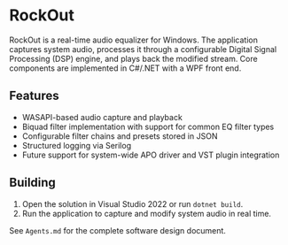 # RockOut

RockOut is a real-time audio equalizer for Windows. The application captures system audio, processes it through a configurable Digital Signal Processing (DSP) engine, and plays back the modified stream. Core components are implemented in C#/.NET with a WPF front end.

## Features
- WASAPI-based audio capture and playback
- Biquad filter implementation with support for common EQ filter types
- Configurable filter chains and presets stored in JSON
- Structured logging via Serilog
- Future support for system-wide APO driver and VST plugin integration

## Building
1. Open the solution in Visual Studio 2022 or run `dotnet build`.
2. Run the application to capture and modify system audio in real time.

See `Agents.md` for the complete software design document.
